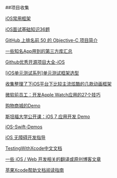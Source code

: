 ##项目收集

[iOS常用框架](http://www.jianshu.com/p/e7fc525f342d?utm_campaign=hugo&utm_medium=reader_share&utm_content=note)

[iOS面试基础知识36题](http://www.jianshu.com/p/47201e57d21a?utm_campaign=hugo&utm_medium=reader_share&utm_content=note)

[GitHub 上排名前 50 的 Objective-C 项目简介](http://www.jianshu.com/p/ca75fa02cf1e)

[一些知名App用到的第三方库汇总](http://www.jianshu.com/p/c5b0eb58b878)

[Github优秀开源项目大全-iOS](http://foggry.com/blog/2014/04/25/githubyou-xiu-xiang-mu-ios/)

[[iOS单元测试系列]单元测试框架选型](http://zixun.github.io/blog/2015/04/11/iosdan-yuan-ce-shi-xi-lie-dan-yuan-ce-shi-kuang-jia-xuan-xing/)

[收集整理了下iOS平台下比较主流炫酷的几款动画框架](https://github.com/sxyx2008/awesome-ios-animation)

[微软前员工：开发Apple Watch应用的27个技巧](http://mp.weixin.qq.com/s?__biz=MzAxMzE2Mjc2Ng==&mid=208550104&idx=1&sn=83eca61921efd512c42ec9e68ca6b492#rd)

[购物商城的Demo](https://github.com/linqiang/Demo)

[斯坦福大学公开课：iOS 7 应用开发 Demo](https://github.com/jkyin/Subtitle)

[iOS-Swift-Demos](https://github.com/Lax/iOS-Swift-Demos)

[iOS 无障碍开发指导](https://github.com/numbbbbb/Accessibility-Programming-Guide-for-iOS)

[TestingWithXcode中文文档](https://github.com/CocoaChinaTranslationTeam/TestingWithXcodeDocsCN)

[一些 iOS / Web 开发相关的翻译或原创博客文章](https://github.com/nixzhu/dev-blog)

[苹果Xcode帮助文档阅读指南](http://ourcoders.com/thread/show/117/)